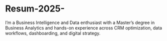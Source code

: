 # Resum-2025-
I’m a Business Intelligence and Data enthusiast with a Master’s degree in Business Analytics and hands-on experience across CRM optimization, data workflows, dashboarding, and digital strategy.
